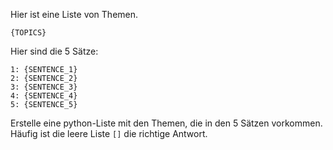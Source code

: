 Hier ist eine Liste von Themen.
```text
{TOPICS}
```
Hier sind die 5 Sätze:
```text
1: {SENTENCE_1}
2: {SENTENCE_2}
3: {SENTENCE_3}
4: {SENTENCE_4}
5: {SENTENCE_5}
```
Erstelle eine python-Liste mit den Themen, die in den 5 Sätzen vorkommen. Häufig ist die leere Liste `[]` die richtige Antwort.